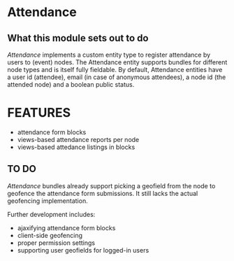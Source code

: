 # Attendance

## What this module sets out to do

*Attendance* implements a custom entity type to register attendance by users to (event) nodes.
The Attendance entity supports bundles for different node types and is itself fully fieldable.
By default, Attendance entities have a user id (attendee), email (in case of anonymous attendees), a node id (the attended node) and a boolean public status.

# FEATURES

* attendance form blocks
* views-based attendance reports per node
* views-based attedance listings in blocks

## TO DO

*Attendance* bundles already support picking a geofield from the node to geofence the attendance form submissions.
It still lacks the actual geofencing implementation.

Further development includes:

* ajaxifying attendance form blocks
* client-side geofencing
* proper permission settings
* supporting user geofields for logged-in users
